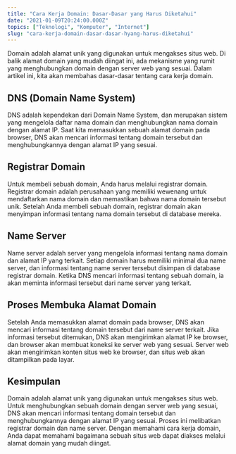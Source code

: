 ```yaml
---
title: "Cara Kerja Domain: Dasar-Dasar yang Harus Diketahui"
date: "2021-01-09T20:24:00.000Z"
topics: ["Teknologi", "Komputer", "Internet"]
slug: "cara-kerja-domain-dasar-dasar-hyang-harus-diketahui"
---
```


Domain adalah alamat unik yang digunakan untuk mengakses situs web. Di balik alamat domain yang mudah diingat ini, ada mekanisme yang rumit yang menghubungkan domain dengan server web yang sesuai. Dalam artikel ini, kita akan membahas dasar-dasar tentang cara kerja domain.

## DNS (Domain Name System)

DNS adalah kependekan dari Domain Name System, dan merupakan sistem yang mengelola daftar nama domain dan menghubungkan nama domain dengan alamat IP. Saat kita memasukkan sebuah alamat domain pada browser, DNS akan mencari informasi tentang domain tersebut dan menghubungkannya dengan alamat IP yang sesuai. 

## Registrar Domain

Untuk membeli sebuah domain, Anda harus melalui registrar domain. Registrar domain adalah perusahaan yang memiliki wewenang untuk mendaftarkan nama domain dan memastikan bahwa nama domain tersebut unik. Setelah Anda membeli sebuah domain, registrar domain akan menyimpan informasi tentang nama domain tersebut di database mereka.

## Name Server

Name server adalah server yang mengelola informasi tentang nama domain dan alamat IP yang terkait. Setiap domain harus memiliki minimal dua name server, dan informasi tentang name server tersebut disimpan di database registrar domain. Ketika DNS mencari informasi tentang sebuah domain, ia akan meminta informasi tersebut dari name server yang terkait.

## Proses Membuka Alamat Domain

Setelah Anda memasukkan alamat domain pada browser, DNS akan mencari informasi tentang domain tersebut dari name server terkait. Jika informasi tersebut ditemukan, DNS akan mengirimkan alamat IP ke browser, dan browser akan membuat koneksi ke server web yang sesuai. Server web akan mengirimkan konten situs web ke browser, dan situs web akan ditampilkan pada layar.

## Kesimpulan

Domain adalah alamat unik yang digunakan untuk mengakses situs web. Untuk menghubungkan sebuah domain dengan server web yang sesuai, DNS akan mencari informasi tentang domain tersebut dan menghubungkannya dengan alamat IP yang sesuai. Proses ini melibatkan registrar domain dan name server. Dengan memahami cara kerja domain, Anda dapat memahami bagaimana sebuah situs web dapat diakses melalui alamat domain yang mudah diingat.
